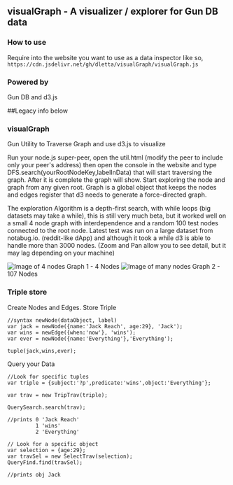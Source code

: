 ## visualGraph - A visualizer / explorer for Gun DB data

### How to use

Require into the website you want to use as a data inspector like so,
```https://cdn.jsdelivr.net/gh/dletta/visualGraph/visualGraph.js```

### Powered by

Gun DB and d3.js


##Legacy info below


### visualGraph
Gun Utility to Traverse Graph and use d3.js to visualize

Run your node.js super-peer, open the util.html (modify the peer to include only your peer's address)
then open the console in the website and type DFS.search(yourRootNodeKey,labelInData)
that will start traversing the graph.
After it is complete the graph will show.
Start exploring the node and graph from any given root.
Graph is a global object that keeps the nodes and edges register that d3 needs to generate a force-directed graph.

The exploration Algorithm is a depth-first search, with while loops (big datasets may take a while), this is still very much beta, but it worked well on a small 4 node graph with interdependence and a random 100 test nodes connected to the root node.
Latest test was run on a large dataset from notabug.io. (reddit-like dApp) and although it took a while d3 is able to handle more than 3000 nodes. (Zoom and Pan allow you to see detail, but it may lag depending on your machine)

![Image of 4 nodes](https://i.imgur.com/eHxNnof.png)
Graph 1 - 4 Nodes
![Image of many nodes](https://i.imgur.com/Vap9pQn.png)
Graph 2 - 107 Nodes

### Triple store

Create Nodes and Edges. Store Triple
```
//syntax newNode(dataObject, label)
var jack = newNode({name:'Jack Reach', age:29}, 'Jack');
var wins = newEdge({when:'now'}, 'wins');
var ever = newNode({name:'Everything'},'Everything');

tuple(jack,wins,ever);
```
Query your Data
```
//Look for specific tuples
var triple = {subject:'?p',predicate:'wins',object:'Everything'};

var trav = new TripTrav(triple);

QuerySearch.search(trav);

//prints 0 'Jack Reach'
         1 'wins'
         2 'Everything'
         
// Look for a specific object
var selection = {age:29};
var travSel = new SelectTrav(selection);
QueryFind.find(travSel);

//prints obj Jack
```
